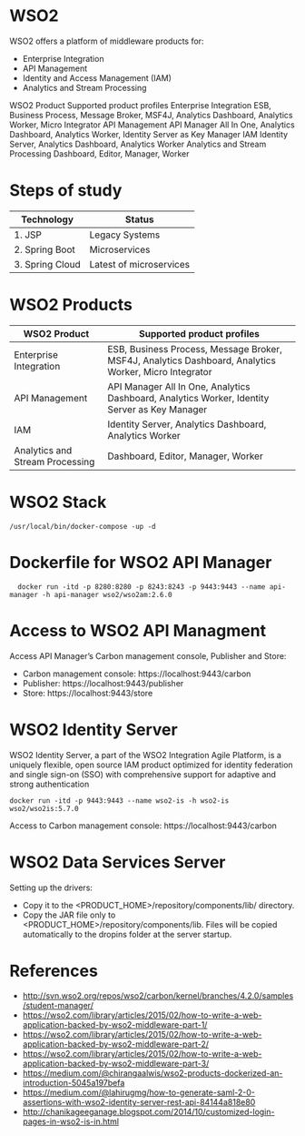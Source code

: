 # WSO2

WSO2 offers a platform of middleware products for:

* Enterprise Integration
* API Management
* Identity and Access Management (IAM)
* Analytics and Stream Processing

WSO2 Product	Supported product profiles
Enterprise Integration	ESB, Business Process, Message Broker, MSF4J, Analytics Dashboard, Analytics Worker, Micro Integrator
API Management	API Manager All In One, Analytics Dashboard, Analytics Worker, Identity Server as Key Manager
IAM	Identity Server, Analytics Dashboard, Analytics Worker
Analytics and Stream Processing	Dashboard, Editor, Manager, Worker

  # Steps of study 
  | Technology | Status |
  | ---  | --- |
  | 1. JSP | Legacy Systems |
  | 2. Spring Boot | Microservices |
  | 3. Spring Cloud | Latest of microservices |

  # WSO2 Products
  | WSO2 Product | Supported product profiles |
  | ---  | --- |
  | Enterprise Integration | ESB, Business Process, Message Broker, MSF4J, Analytics Dashboard, Analytics Worker, Micro Integrator |
  | API Management | API Manager All In One, Analytics Dashboard, Analytics Worker, Identity Server as Key Manager |
  | IAM | Identity Server, Analytics Dashboard, Analytics Worker |
  | Analytics and Stream Processing | Dashboard, Editor, Manager, Worker
  
  # WSO2 Stack
  ```console
  /usr/local/bin/docker-compose -up -d  
  ```
  
  # Dockerfile for WSO2 API Manager
  ```console
    docker run -itd -p 8280:8280 -p 8243:8243 -p 9443:9443 --name api-manager -h api-manager wso2/wso2am:2.6.0
  ```
  
  # Access to WSO2 API Managment
    
  Access API Manager’s Carbon management console, Publisher and Store:
  * Carbon management console: https://localhost:9443/carbon
  * Publisher: https://localhost:9443/publisher
  * Store: https://localhost:9443/store
  
  # WSO2 Identity Server
  WSO2 Identity Server, a part of the WSO2 Integration Agile Platform, is a uniquely flexible, open source IAM product optimized for identity federation and single sign-on (SSO) with comprehensive support for adaptive and strong authentication
  ```console
  docker run -itd -p 9443:9443 --name wso2-is -h wso2-is wso2/wso2is:5.7.0
  ```
  Access to Carbon management console: https://localhost:9443/carbon
    
  # WSO2 Data Services Server
  Setting up the drivers:
  * Copy it to the <PRODUCT_HOME>/repository/components/lib/ directory.
  * Copy the JAR file only to <PRODUCT_HOME>/repository/components/lib. Files will be copied automatically to the dropins folder at the server startup.
  
  
  
  # References
  * http://svn.wso2.org/repos/wso2/carbon/kernel/branches/4.2.0/samples/student-manager/
  * https://wso2.com/library/articles/2015/02/how-to-write-a-web-application-backed-by-wso2-middleware-part-1/
  * https://wso2.com/library/articles/2015/02/how-to-write-a-web-application-backed-by-wso2-middleware-part-2/
  * https://wso2.com/library/articles/2015/02/how-to-write-a-web-application-backed-by-wso2-middleware-part-3/
  * https://medium.com/@chirangaalwis/wso2-products-dockerized-an-introduction-5045a197befa
  * https://medium.com/@lahirugmg/how-to-generate-saml-2-0-assertions-with-wso2-identity-server-rest-api-84144a818e80
  * http://chanikageeganage.blogspot.com/2014/10/customized-login-pages-in-wso2-is-in.html
  